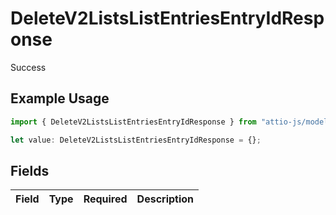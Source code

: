 # DeleteV2ListsListEntriesEntryIdResponse

Success

## Example Usage

```typescript
import { DeleteV2ListsListEntriesEntryIdResponse } from "attio-js/models/operations/deletev2listslistentriesentryid.js";

let value: DeleteV2ListsListEntriesEntryIdResponse = {};
```

## Fields

| Field       | Type        | Required    | Description |
| ----------- | ----------- | ----------- | ----------- |